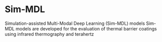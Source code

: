 # Sim-MDL
Simulation-assisted Multi-Modal Deep Learning (Sim-MDL) models 
Sim-MDL models are developed for the evaluation of thermal barrier coatings using infrared thermography and terahertz
